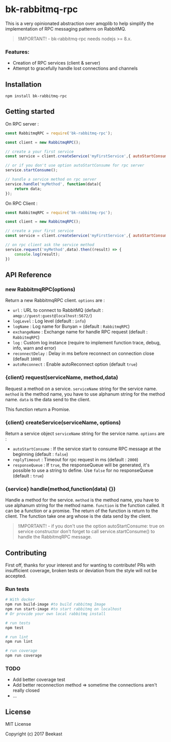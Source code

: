 # bk-rabbitmq-rpc

This is a very opinionated abstraction over amqplib to help simplify the implementation of RPC messaging patterns on RabbitMQ.

> !IMPORTANT! - bk-rabbitmq-rpc needs nodejs >= 8.x.

### Features:
 * Creation of RPC services (client & server)
 * Attempt to gracefully handle lost connections and channels

## Installation

```(bash)
npm install bk-rabbitmq-rpc
```

## Getting started

On RPC server :

```javascript
const RabbitmqRPC = require('bk-rabbitmq-rpc');

const client = new RabbitmqRPC();

// create a your first service
const service = client.createService('myFirstService',{ autoStartConsume: true })

// or if you don't use option autoStartConsume for rpc server
service.startConsume();

// handle a service method on rpc server
service.handle('myMethod', function(data){
	return data;
});
```
On RPC Client :
```javascript
const RabbitmqRPC = require('bk-rabbitmq-rpc');

const client = new RabbitmqRPC();

// create a your first service
const service = client.createService('myFirstService',{ autoStartConsume: false })

// on rpc client ask the service method
service.request('myMethod',data).then((result) => {
	console.log(result);
})

```

## API Reference

### new RabbitmqRPC(options)
Return a new RabbitmqRPC client.
`options` are :
 * 	`url` : URL to connect to RabbitMQ (default : `amqp://guest:guest@localhost:5672/`)
 * `logLevel` : Log level (default : `info`)
 * `logName` : Log name for Bunyan = (default : `RabbitmqRPC`)
 * `exchangeName` : Exchange name for handle RPC request  (default : `RabbitmqRPC`)
 * `log` : Custom log instance (require to implement function trace, debug, info, warn and error)
 * `reconnectDelay` : Delay in ms before reconnect on connection close (default `1000`)
 * `autoReconnect` : Enable autoReconnect option (default `true`)


### {client} request(serviceName, method,data)
Request a method on a service.
`serviceName` string for the service name.
`method` is the method name, you have to use alphanum string for the method name.
`data` is the data send to the client.

This function return a Promise.

### {client} createService(serviceName, options)
Return a service object
`serviceName` string for the service name.
`options` are :
* `autoStartConsume` : If the service start to consume RPC message at the beginning (default : `false`)
* `replyTimeout` : Timeout for rpc request in ms (default : `2000`)
* `responseQueue` : If `true`, the responseQueue will be generated, it's possible to use a string to define. Use `false` for no responseQueue (default : `true`)

### {service} handle(method,function(data) {})
Handle a method for the service.
`method` is the method name, you have to use alphanum string for the method name.
`function` is the function called. It can be a function or a promise. The return of the function is return to the client. The function take one arg whose is the data send by the client.

> !IMPORTANT! - if you don't use the option autoStartConsume: true on service constructor don't forget to call service.startConsume() to handle the RabbitmqRPC message.

## Contributing

First off, thanks for your interest and for wanting to contribute!
PRs with insufficient coverage, broken tests or deviation from the style will not be accepted.

### Run tests

```bash
# With docker
npm run build-image #to build rabbitmq Image
npm run start-image #to start rabbitmq on localhost
# Or provide your own local rabbitmq install

# run tests
npm test

# run lint
npm run lint

# run coverage
npm run coverage
```

### TODO
 * Add better coverage test
 * Add better reconnection method => sometime the connections aren't really closed
 * ...

## License
MIT License

Copyright (c) 2017 Beekast
